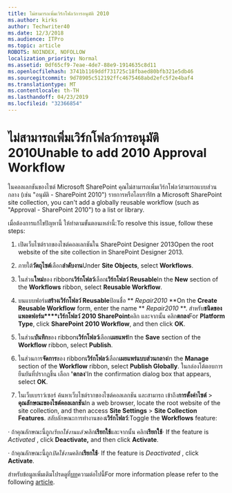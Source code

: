 ```yaml
---
title: ไม่สามารถเพิ่มเวิร์กโฟลว์การอนุมัติ 2010
ms.author: kirks
author: Techwriter40
ms.date: 12/3/2018
ms.audience: ITPro
ms.topic: article
ROBOTS: NOINDEX, NOFOLLOW
localization_priority: Normal
ms.assetid: 0df65cf9-7eae-4de7-88e9-1914635c8d11
ms.openlocfilehash: 3741b1169ddf731725c18fbaed80bfb321e5db46
ms.sourcegitcommit: 9d78905c512192ffc4675468abd2efc5f2e4baf4
ms.translationtype: MT
ms.contentlocale: th-TH
ms.lasthandoff: 04/23/2019
ms.locfileid: "32366854"
---
```

# <a name="unable-to-add-2010-approval-workflow"></a><span data-ttu-id="7047a-102">ไม่สามารถเพิ่มเวิร์กโฟลว์การอนุมัติ 2010</span><span class="sxs-lookup"><span data-stu-id="7047a-102">Unable to add 2010 Approval Workflow</span></span>

<span data-ttu-id="7047a-103">ในคอลเลกชันของไซต์ Microsoft SharePoint คุณไม่สามารถเพิ่มเวิร์กโฟลว์สามารถแบบส่วนกลาง (เช่น "อนุมัติ - SharePoint 2010") รายการหรือไลบรารี</span><span class="sxs-lookup"><span data-stu-id="7047a-103">In a Microsoft SharePoint site collection, you can't add a globally reusable workflow (such as "Approval - SharePoint 2010") to a list or library.</span></span>
  
<span data-ttu-id="7047a-104">เมื่อต้องการแก้ไขปัญหานี้ ให้ทำตามขั้นตอนเหล่านี้:</span><span class="sxs-lookup"><span data-stu-id="7047a-104">To resolve this issue, follow these steps:</span></span> 
  
1. <span data-ttu-id="7047a-105">เปิดเว็บไซต์รากของไซต์คอลเลกชันใน SharePoint Designer 2013</span><span class="sxs-lookup"><span data-stu-id="7047a-105">Open the root website of the site collection in SharePoint Designer 2013.</span></span>
  
2. <span data-ttu-id="7047a-106">ภายใต้**วัตถุไซต์**เลือก**ลำดับงาน**</span><span class="sxs-lookup"><span data-stu-id="7047a-106">Under **Site Objects**, select **Workflows**.</span></span> 
  
3. <span data-ttu-id="7047a-107">ในส่วน**ใหม่**ของ ribbon**เวิร์กโฟลว์**เลือก**เวิร์กโฟลว์ Reusable**</span><span class="sxs-lookup"><span data-stu-id="7047a-107">In the **New** section of the **Workflows** ribbon, select **Reusable Workflow**.</span></span> 
  
4. <span data-ttu-id="7047a-108">บนแบบฟอร์ม**สร้างเวิร์กโฟลว์ Reusable**ป้อนชื่อ \*\* *Repair2010* \*\*</span><span class="sxs-lookup"><span data-stu-id="7047a-108">On the **Create Reusable Workflow** form, enter the name \*\* *Repair2010* \*\*.</span></span> <span data-ttu-id="7047a-109">สำหรับ**ชนิดของแพลตฟอร์ม\*\*\*\*เวิร์กโฟลว์ 2010 SharePoint**คลิก และจากนั้น คลิก**ตกลง**</span><span class="sxs-lookup"><span data-stu-id="7047a-109">For **Platform Type**, click **SharePoint 2010 Workflow**, and then click **OK**.</span></span> 
  
1. <span data-ttu-id="7047a-110">ในส่วน**บันทึก**ของ ribbon**เวิร์กโฟลว์**เลือก**เผยแพร่**</span><span class="sxs-lookup"><span data-stu-id="7047a-110">In the **Save** section of the **Workflow** ribbon, select **Publish**.</span></span> 
  
2. <span data-ttu-id="7047a-111">ในส่วนการ**จัดการ**ของ ribbon**เวิร์กโฟลว์**เลือก**เผยแพร่แบบส่วนกลาง**</span><span class="sxs-lookup"><span data-stu-id="7047a-111">In the **Manage** section of the **Workflow** ribbon, select **Publish Globally**.</span></span> <span data-ttu-id="7047a-112">ในกล่องโต้ตอบการยืนยันที่ปรากฏขึ้น เลือก **'ตกลง**'</span><span class="sxs-lookup"><span data-stu-id="7047a-112">In the confirmation dialog box that appears, select **OK**.</span></span> 
  
3. <span data-ttu-id="7047a-113">ในเว็บเบราว์เซอร์ ค้นหาเว็บไซต์รากของไซต์คอลเลกชัน และสามารถ เข้าถึง**การตั้งค่าไซต์** \> **คุณลักษณะของไซต์คอลเลกชัน**</span><span class="sxs-lookup"><span data-stu-id="7047a-113">In a web browser, locate the root website of the site collection, and then access **Site Settings** \> **Site Collection Features**.</span></span> <span data-ttu-id="7047a-114">สลับลักษณะการทำงานของ**เวิร์กโฟลว์**:</span><span class="sxs-lookup"><span data-stu-id="7047a-114">Toggle the **Workflows** feature:</span></span> 
  
<span data-ttu-id="7047a-115">· ถ้าคุณลักษณะนี้ถูก*เรียกใช้งานแล้ว*คลิก**เรียกใช้**และจากนั้น คลิก**เรียกใช้**</span><span class="sxs-lookup"><span data-stu-id="7047a-115">· If the feature is  *Activated*  , click **Deactivate,** and then click **Activate**.</span></span> 
  
<span data-ttu-id="7047a-116">· ถ้าคุณลักษณะนี้ถูก*ปิดใช้งาน*คลิก**เรียกใช้**</span><span class="sxs-lookup"><span data-stu-id="7047a-116">· If the feature is  *Deactivated*  , click **Activate**.</span></span> 
  
<span data-ttu-id="7047a-117">สำหรับข้อมูลเพิ่มเติมโปรดดูที่[บท](https://go.microsoft.com/fwlink/?linkid=2047770&amp;clcid=0x409)ความต่อไปนี้</span><span class="sxs-lookup"><span data-stu-id="7047a-117">For more information please refer to the following [article](https://go.microsoft.com/fwlink/?linkid=2047770&amp;clcid=0x409).</span></span>
  

